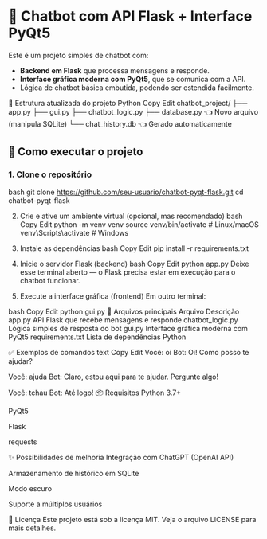 # 🤖 Chatbot com API Flask + Interface PyQt5

Este é um projeto simples de chatbot com:

- **Backend em Flask** que processa mensagens e responde.
- **Interface gráfica moderna com PyQt5**, que se comunica com a API.
- Lógica de chatbot básica embutida, podendo ser estendida facilmente.

📁 Estrutura atualizada do projeto
Python
Copy
Edit
chatbot_project/
├── app.py
├── gui.py
├── chatbot_logic.py
├── database.py         👈 Novo arquivo (manipula SQLite)
└── chat_history.db     👈 Gerado automaticamente

## 🚀 Como executar o projeto

### 1. Clone o repositório

bash
git clone https://github.com/seu-usuario/chatbot-pyqt-flask.git
cd chatbot-pyqt-flask

2. Crie e ative um ambiente virtual (opcional, mas recomendado)
bash
Copy
Edit
python -m venv venv
source venv/bin/activate    # Linux/macOS
venv\Scripts\activate       # Windows
3. Instale as dependências
bash
Copy
Edit
pip install -r requirements.txt
4. Inicie o servidor Flask (backend)
bash
Copy
Edit
python app.py
Deixe esse terminal aberto — o Flask precisa estar em execução para o chatbot funcionar.

5. Execute a interface gráfica (frontend)
Em outro terminal:

bash
Copy
Edit
python gui.py
🧠 Arquivos principais
Arquivo	Descrição
app.py	API Flask que recebe mensagens e responde
chatbot_logic.py	Lógica simples de resposta do bot
gui.py	Interface gráfica moderna com PyQt5
requirements.txt	Lista de dependências Python

✅ Exemplos de comandos
text
Copy
Edit
Você: oi
Bot: Oi! Como posso te ajudar?

Você: ajuda
Bot: Claro, estou aqui para te ajudar. Pergunte algo!

Você: tchau
Bot: Até logo!
📦 Requisitos
Python 3.7+

PyQt5

Flask

requests

✨ Possibilidades de melhoria
Integração com ChatGPT (OpenAI API)

Armazenamento de histórico em SQLite

Modo escuro

Suporte a múltiplos usuários

📃 Licença
Este projeto está sob a licença MIT. Veja o arquivo LICENSE para mais detalhes.